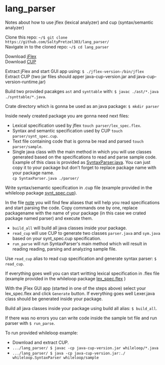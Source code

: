 # lang_parser
Notes about how to use jflex (lexical analyzer) and cup (syntax/semantic analyzer)

Clone this repo: `~/$ git clone https://github.com/SaltyPretzel303/lang_parser/`  
Navigate in to the cloned repo: `~/$ cd lang_parser`  

Download [jFlex](https://jflex.de/)  
Download [CUP](http://www2.cs.tum.edu/projects/cup/docs.php)  

Extract jFlex and start GUI app using: `$ ./jflex-version-/bin/jflex`  
Extract CUP (two jar files should apper java-cup-version.jar and java-cup-version-runtime.jar)  

Build two provided pacakges `ast` and `synttable` with: `$ javac ./ast/*.java ./synttable/*.java`.  

Crate directory which is gonna be used as an java package: `$ mkdir parser`  

Inside newly created package you are gonna need next files: 
  - Lexical specification used by jflex `touch parser/lex_spec.flex`.
  - Syntax and semantic specification used by CUP `touch parser/synt_spec.cup`.
  - Text file containing code that is gonna be read and parsed `touch parser/sample`. 
  - Single java class with the main method in which you will use classes generated based on the specifications to read and parse sample code. Example of this class is provided as [SyntaxParser.java](/SyntaxParser.java). You can just copy it to your package but don't forget to replace package name with your package name.  
  `cp SyntaxParser.java ./parser/`  

Write syntax/semantic specification in .cup file (example provided in the whileloop package [synt_spec.cup](/whileloop/synt_spec.cup)).  

In the file [note](/note) you will find few aliases that will help you read specifications and start parsing the code. Copy commands one by one, replace packagename with the name of your package (in this case we crated package named parser) and execute them. 
  - `build_all` will build all java classes inside your package.  
  - `read_cup` will use CUP to generate two classes `parser.java` and `sym.java` based on your synt_spec.cup specification.  
  - `run_parse` will run SyntaxParser's main method which will result in reading reading, parsing and analyzing sample file. 
  
Use `read_cup` alias to read cup specification and generate syntax parser: `$ read_cup`.  
 
If everything goes well you can start writting lexical specification in .flex file (example provided in the whileloop package [lex_spec.flex](/whileloop/lex_spec.flex) )

With the jFlex GUI app (started in one of the steps above) select your lex_spec.flex and click `Generate` button. 
If everything goes well Lexer.java class should be generated inside your package.  

Build all java classes inside your package using build all alias: `$ build_all`.  

If there was no errors you can write code inside the sample txt file and run parser with `$ run_parse`.  

To run provided whileloop example: 
  - Download and extract CUP.
  - `.../lang_parser/ $ javac -cp java-cup-version.jar whileloop/*.java`
  - `.../lang_parser/ $ java -cp java-cup-version.jar:./ whileloop.SyntaxParser whileloop/sample`
